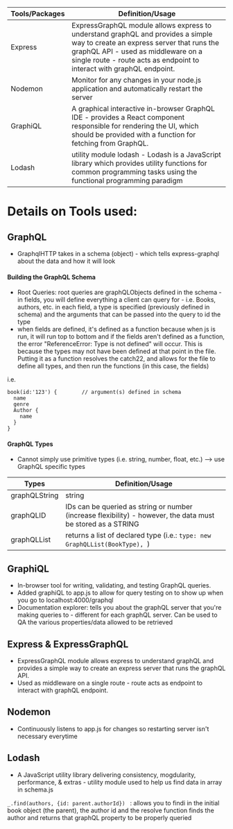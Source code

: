 Tools/Packages               | Definition/Usage
-----------------------------| -------------
Express                      | ExpressGraphQL module allows express to understand graphQL and provides a simple way to create an express server that runs the graphQL API - used as middleware on a single route - route acts as endpoint to interact with graphQL endpoint. 
Nodemon                      | Monitor for any changes in your node.js application and automatically restart the server 
GraphiQL                      | A graphical interactive in-browser GraphQL IDE - provides a React component responsible for rendering the UI, which should be provided with a function for fetching from GraphQL.
Lodash                        | utility module lodash - Lodash is a JavaScript library which provides utility functions for common programming tasks using the functional programming paradigm


# Details on Tools used: #

## GraphQL ##
 - GraphqlHTTP takes in a schema (object) - which tells express-graphql about the data and how it will look 

#### Building the GraphQL Schema ####
- Root Queries: root queries are graphQLObjects defined in the schema - in fields, you will define everything a client can query for - i.e. Books, authors, etc. in each field, a type is specified (previously defined in schema) and the arguments that can be passed into the query to id the type
- when fields are defined, it's defined as a function because when js is run, it will run top to bottom and if the fields aren't defined as a function, the error "ReferenceError: Type is not defined" will occur. This is because the types may not have been defined at that point in the file. Putting it as a function resolves the catch22, and allows for the file to define all types, and then run the functions (in this case, the fields)

i.e. 
``` 
book(id:'123') {        // argument(s) defined in schema
  name  
  genre
  Author {
    name
  }
}
```

#### GraphQL Types ####
- Cannot simply use primitive types (i.e. string, number, float, etc.) --> use GraphQL specific types

Types               | Definition/Usage
--------------------| -------------
graphQLString       | string 
graphQLID           | IDs can be queried as string or number (increase flexibility) - however, the data must be stored as a STRING
graphQLList         | returns a list of declared type (i.e.: `type: new GraphQLList(BookType), `)

## GraphiQL ## 
- In-browser tool for writing, validating, and  testing GraphQL queries.
- Added graphiQL to app.js to allow for query testing on to show up when you go to localhost:4000/graphql 
- Documentation explorer: tells you about the graphQL server that you're making queries to - different for each graphQL server. Can be used to QA the various properties/data allowed to be retrieved

## Express & ExpressGraphQL ##
- ExpressGraphQL module allows express to understand graphQL and provides a simple way to create an express server that runs the graphQL API.
- Used as middleware on a single route - route acts as endpoint to interact with graphQL endpoint. 

## Nodemon ##
 -  Continuously listens to app.js for changes so restarting server isn't necessary everytime

## Lodash ##
- A JavaScript utility library delivering consistency, mogdularity, performance, & extras - utility module used to help us find data in array in schema.js

 `_.find(authors, {id: parent.authorId}) ` : allows you to findi in the initial book object (the parent), the author id and the resolve function finds the author and returns that graphQL property to be properly queried 
